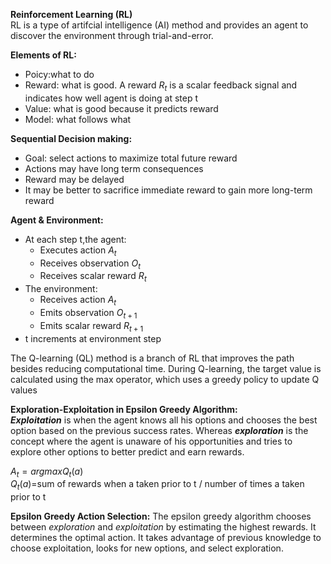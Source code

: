  **Reinforcement Learning (RL)**<br/>
 RL is a type of artifcial intelligence (AI) method and provides an agent to discover the environment through trial-and-error.
 
 **Elements of RL:**
 - Poicy:what to do
 - Reward: what is good. A reward $R_{t}$ is a scalar feedback signal and indicates how well agent is doing at step t
 - Value: what is good because it predicts reward
 - Model: what follows what
 
 **Sequential Decision making:**
 - Goal: select actions to maximize total future reward
 - Actions may have long term consequences
 - Reward may be delayed
 - It may be better to sacrifice immediate reward to gain more long-term reward
 
 **Agent & Environment:**
 - At each step t,the agent:
   - Executes action $A_{t}$
   - Receives observation $O_{t}$
   - Receives scalar reward $R_{t}$
 - The environment:
   - Receives action $A_{t}$
   - Emits observation $O_{t+1}$
   - Emits scalar reward $R_{t+1}$
 -  t increments at environment step
 
 The Q-learning (QL) method is a branch of RL that improves the path besides reducing computational time. During Q-learning, the target value is calculated using the max operator, which uses a greedy policy to update Q values
 
**Exploration-Exploitation in Epsilon Greedy Algorithm:**<br/>
***Exploitation*** is when the agent knows all his options and chooses the best option based on the previous success rates. Whereas ***exploration*** is the concept where the agent is unaware of his opportunities and tries to explore other options to better predict and earn rewards.

$A_{t}=argmaxQ_{t}(a)$<br/>
$Q_{t}(a)$=sum of rewards when a taken prior to t / number of times a taken prior to t

**Epsilon Greedy Action Selection:** The epsilon greedy algorithm chooses between *exploration* and *exploitation* by estimating the highest rewards. It determines the optimal action. It takes advantage of previous knowledge to choose exploitation, looks for new options, and select exploration.



